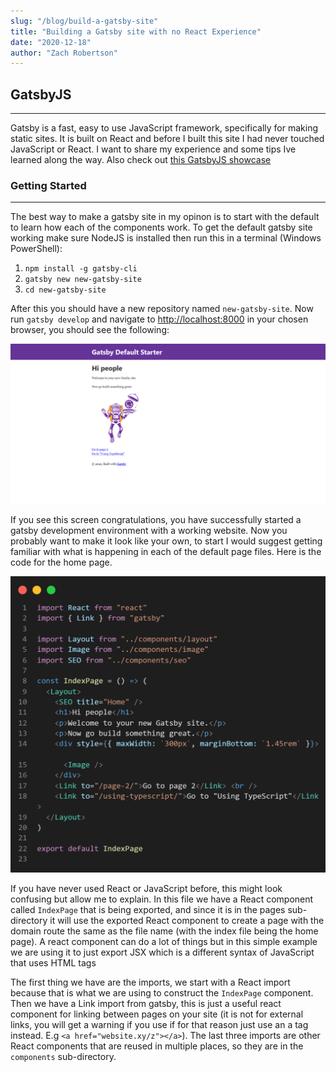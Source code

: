 ```yaml
---
slug: "/blog/build-a-gatsby-site"
title: "Building a Gatsby site with no React Experience"
date: "2020-12-18"
author: "Zach Robertson"
---
```


## GatsbyJS

*********************************

Gatsby is a fast, easy to use JavaScript framework, specifically for making static sites. It is built on React and before I built this site I had never touched JavaScript or React. I want to share my experience and some tips Ive learned along the way. Also check out [this GatsbyJS showcase](https://www.gatsbyjs.com/showcase/)

### Getting Started

*********************************
The best way to make a gatsby site in my opinon is to start with the default to learn how each of the components work.
To get the default gatsby site working make sure NodeJS is installed then run this in a terminal (Windows PowerShell):

1. `npm install -g gatsby-cli`
2. `gatsby new new-gatsby-site`
3. `cd new-gatsby-site`

After this you should have a new repository named `new-gatsby-site`. Now run `gatsby develop` and navigate to [http://localhost:8000](http://localhost:8000) in your chosen browser, you should see the following:

![Index Screenshot](../images/buildingGatsbySite/starter-default.png)

If you see this screen congratulations, you have successfully started a gatsby development environment with a working website. Now you probably want to make it look like your own, to start I would suggest getting familiar with what is happening in each of the default page files. Here is the code for the home page.

![Index VScode](../images/buildingGatsbySite/index-vscode.png)

If you have never used React or JavaScript before, this might look confusing but allow me to explain. In this file we have a React component called `IndexPage` that is being exported, and since it is in the pages sub-directory it will use the exported React component to create a page with the domain route the same as the file name (with the index file being the home page). A react component can do a lot of things but in this simple example we are using it to just export JSX which is a different syntax of JavaScript that uses HTML tags

The first thing we have are the imports, we start with a React import because that is what we are using to construct the `IndexPage` component. Then we have a Link import from gatsby, this is just a useful react component for linking between pages on your site (it is not for external links, you will get a warning if you use if for that reason just use an a tag instead. E.g `<a href="website.xy/z"></a>`). The last three imports are other React components that are reused in multiple places, so they are in the `components` sub-directory.
